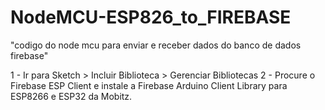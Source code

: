 # NodeMCU-ESP826_to_FIREBASE
"codigo do node mcu para enviar e receber dados do banco de dados firebase"

 1 - Ir para Sketch > Incluir Biblioteca > Gerenciar Bibliotecas
 2 - Procure o Firebase ESP Client e instale a Firebase Arduino Client Library para ESP8266 e ESP32 da Mobitz.
